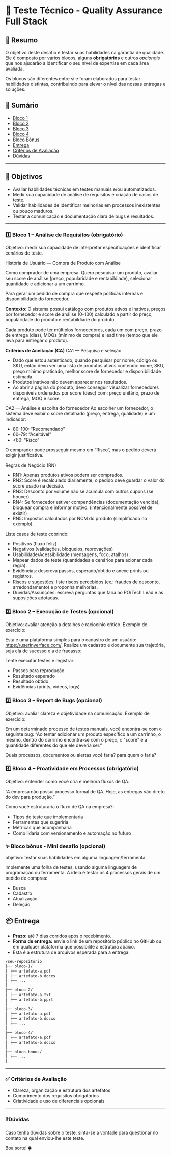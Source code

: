 # 🧪 Teste Técnico - Quality Assurance Full Stack
## 🧠 Resumo

O objetivo deste desafio é testar suas habilidades na garantia de qualidade. Ele é composto por vários blocos, alguns **obrigatórios** e outros *opcionais* que nos ajudarão a identificar o seu nível de expertise em cada área avaliada.

Os blocos são diferentes entre si e foram elaborados para testar habilidades distintas, contribuindo para elevar o nível das nossas entregas e soluções.

## 📑 Sumário

- [Bloco 1](#bloco-1–analise-de-requisitos-(obrigatorio))
- [Bloco 2](#bloco-2)
- [Bloco 3](#bloco-3)
- [Bloco 4](#bloco-4)
- [Bloco Bônus](#bloco-bonus)
- [Entrega](#entrega)
- [Critérios de Avaliação](#critérios-de-avaliação)
- [Dúvidas](#dúvidas)

---

## 📌 Objetivos

- Avaliar habilidades técnicas em testes manuais e/ou automatizados.
- Medir sua capacidade de análise de requisitos e criação de casos de teste.
- Validar habilidades de identificar melhorias em processos inexistentes ou pouco maduros.
- Testar a comunicação e documentação clara de bugs e resultados.

---

### 1️⃣ Bloco 1 – Análise de Requisitos (obrigatório)
Objetivo: medir sua capacidade de interpretar especificações e identificar cenários de teste.

História de Usuário — Compra de Produto com Análise

Como comprador de uma empresa. Quero pesquisar um produto, avaliar seu score de análise (preço, popularidade e rentabildiade), selecionar quantidade e adicionar a um carrinho.

Para gerar um pedido de compra que respeite políticas internas e disponibilidade do fornecedor.

**Contexto**:
O sistema possui catálogo com produtos ativos e inativos, preços por fornecedor e score de análise (0–100) calculado a partir do preço, popularidade do produto e rentabildiade do produto.

Cada produto pode ter múltiplos fornecedores, cada um com preço, prazo de entrega (dias), MOQs (mínimo de compra) e lead time (tempo que ele leva para entregar o produto).

**Critérios de Aceitação (CA)**
CA1 — Pesquisa e seleção

- Dado que estou autenticado, quando pesquisar por nome, código ou SKU, então devo ver uma lista de produtos ativos contendo: nome, SKU, preço mínimo praticado, melhor score de fornecedor e disponibilidade estimada.
- Produtos inativos não devem aparecer nos resultados.
- Ao abrir a página do produto, devo conseguir visualizar fornecedores disponíveis ordenados por score (desc) com: preço unitário, prazo de entrega, MOQ e score.

CA2 — Análise e escolha do fornecedor
Ao escolher um fornecedor, o sistema deve exibir o score detalhado (preço, entrega, qualidade) e um indicador:

- 80–100: “Recomendado”
- 60–79: “Aceitável”
- <60: “Risco”

O comprador pode prosseguir mesmo em “Risco”, mas o pedido deverá exigir justificativa.

Regras de Negócio (RN)

- RN1: Apenas produtos ativos podem ser comprados.
- RN2: Score é recalculado diariamente; o pedido deve guardar o valor do score usado na decisão.
- RN3: Desconto por volume não se acumula com outros cupons (se houver).
- RN4: Se fornecedor estiver compendências (documentação vencida), bloquear compra e informar motivo. (intencionalmente possível de existir)
- RN5: Impostos calculados por NCM do produto (simplificado no exemplo).

Liste casos de teste cobrindo:

- Positivos (fluxo feliz)
- Negativos (validações, bloqueios, reprovações)
- Usabilidade/Acessibilidade (mensagens, foco, atalhos)
- Mapear dados de teste (quantidades e cenários para acionar cada regra).
- Evidências: descreva passos, esperado/obtido e anexe prints ou registros.
- Riscos e sugestões: liste riscos percebidos (ex.: fraudes de desconto, arredondamento) e proponha melhorias.
- Dúvidas/Assunções: escreva perguntas que faria ao PO/Tech Lead e as suposições adotadas.

### 2️⃣ Bloco 2 – Execução de Testes (opcional)
Objetivo: avaliar atenção a detalhes e raciocínio crítico.
Exemplo de exercício:

Esta é uma plataforma simples para o cadastro de um usuário: https://userinyerface.com/. Realize um cadastro e documente sua trajetória, seja ela de sucesso e a de fracasso:

Tente executar testes e registrar:
- Passos para reprodução
- Resultado esperado
- Resultado obtido
- Evidências (prints, vídeos, logs)

### 3️⃣ Bloco 3 – Report de Bugs (opcional)
Objetivo: avaliar clareza e objetividade na comunicação.
Exemplo de exercício:

Em um determinado processo de testes manuais, você encontra-se com o seguinte bug:
“Ao tentar adicionar um produto específico a um carrinho, o mesmo, dentro do carrinho encontra-se com o preço, o "score" e a quantidade diferentes do que ele deveria ser.”

Quais processos, documentos ou alertas você faria? para quem o faria?

### 4️⃣ Bloco 4 – Proatividade em Processos (obrigatório)
Objetivo: entender como você cria e melhora fluxos de QA.

“A empresa não possui processo formal de QA. Hoje, as entregas vão direto do dev para produção.”

Como você estruturaria o fluxo de QA na empresa?:

- Tipos de teste que implementaria
- Ferramentas que sugeriria
- Métricas que acompanharia
- Como lidaria com versionamento e automação no futuro

### ✨ Bloco bônus - Mini desafio (opcional)
objetivo: testar suas habilidades em alguma linguagem/ferramenta

Implemente uma folha de testes, usando alguma linguagem de programação ou ferramenta. A ideia é testar os 4 processos gerais de um pedido de compras:

- Busca
- Cadastro
- Atualização
- Deleção

## 📦 Entrega

- **Prazo:** até 7 dias corridos após o recebimento.
- **Forma de entrega:** envie o link de um repositório público no GitHub ou em qualquer plataforma que possibilite a estrutura abaixo.
- Esta é a estrutura de arquivos esperada para a entrega:

```bash
/seu-repositorio
├── bloco-1/
│ ├── artefato-a.pdf
│ ├── artefato-b.docxs
│ ├── ...
│
├── bloco-2/
│ ├── artefato-a.txt
│ ├── artefato-b.pprt
│
├── bloco-3/
│ ├── artefato-a.pdf
│ ├── artefato-b.docxs
│ ├── ...
│
├── bloco-4/
│ ├── artefato-a.pdf
│ ├── artefato-b.docxs
│
├── bloco-bonus/
│ ├── ...
│
```

---

### ✅ Critérios de Avaliação

- Clareza, organização e estrutura dos artefatos
- Cumprimento dos requisitos obrigatórios
- Criatividade e uso de diferenciais opcionais

---


### ❓Dúvidas

Caso tenha dúvidas sobre o teste, sinta-se a vontade para questionar no contato na qual enviou-lhe este teste. 

Boa sorte! 🍀